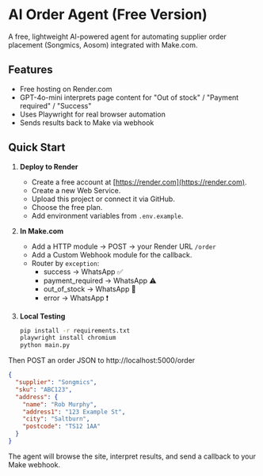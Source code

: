 # AI Order Agent (Free Version)

A free, lightweight AI-powered agent for automating supplier order placement (Songmics, Aosom) integrated with Make.com.

## Features
- Free hosting on Render.com
- GPT-4o-mini interprets page content for "Out of stock" / "Payment required" / "Success"
- Uses Playwright for real browser automation
- Sends results back to Make via webhook

## Quick Start

1. **Deploy to Render**
   - Create a free account at [https://render.com](https://render.com).
   - Create a new Web Service.
   - Upload this project or connect it via GitHub.
   - Choose the free plan.
   - Add environment variables from `.env.example`.

2. **In Make.com**
   - Add a HTTP module → POST → your Render URL `/order`
   - Add a Custom Webhook module for the callback.
   - Router by `exception`:
       - success → WhatsApp ✅
       - payment_required → WhatsApp ⚠️
       - out_of_stock → WhatsApp 🚫
       - error → WhatsApp ❗

3. **Local Testing**
   ```bash
   pip install -r requirements.txt
   playwright install chromium
   python main.py
   ```

Then POST an order JSON to http://localhost:5000/order

```json
{
  "supplier": "Songmics",
  "sku": "ABC123",
  "address": {
    "name": "Rob Murphy",
    "address1": "123 Example St",
    "city": "Saltburn",
    "postcode": "TS12 1AA"
  }
}
```

The agent will browse the site, interpret results, and send a callback to your Make webhook.
